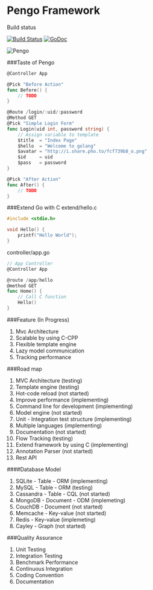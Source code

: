 # Pengo Framework

Build status

[![Build Status](https://travis-ci.org/penlook/pengo.svg)](https://travis-ci.org/penlook/pengo)
[![GoDoc](https://godoc.org/github.com/penlook/pengo?status.svg)](https://godoc.org/github.com/penlook/pengo)

![Pengo](http://s16.postimg.org/g7no9g5k5/Capture.png)

###Taste of Pengo

```go
@Controller App

@Pick "Before Action"
func Before() {
	// TODO
}

@Route /login/:uid/:password
@Method GET
@Pick "Simple Login Form"
func Login(uid int, password string) {
	// Assign variable to template
	$title  = "Index Page"
	$hello  = "Welcome to golang"
	$avatar = "http://i.share.pho.to/fcf739b8_o.png"
	$id     = uid
	$pass   = password
}

@Pick "After Action"
func After() {
	// TODO
}
```

###Extend Go with C
extend/hello.c
```c
#include <stdio.h>

void Hello() {
	printf("Hello World");
}
```
controller/app.go
```go
// App Controller
@Controller App

@route /app/hello
@method GET
func Home() {
	// Call C function
	Hello()
}
```

###Feature (In Progress)

1. Mvc Architecture
2. Scalable by using C-CPP
3. Flexible template engine
4. Lazy model communication
5. Tracking performance

###Road map

1. MVC Architecture (testing)
2. Template engine (testing)
3. Hot-code reload (not started)
4. Improve performance (implementing)
5. Command line for development (implementing)
6. Model engine (not started)
7. Unit - Integration test structure (implementing)
8. Multiple languages (implementing)
9. Documentation (not started)
10. Flow Tracking (testing)
11. Extend framework by using C (implementing)
12. Annotation Parser (not started)
13. Rest API

####Database Model

1. SQLite	  -   Table      - ORM  (implementing)
1. MySQL      -   Table      - ORM  (testing)
2. Cassandra  -   Table      - CQL  (not started)
3. MongoDB    -   Document   - ODM  (implemeting)
4. CouchDB    -   Document          (not started)
5. Memcache   -   Key-value         (not started)
4. Redis      -   Key-value         (implemeting)
5. Cayley     -   Graph             (not started)

###Quality Assurance

1. Unit Testing
2. Integration Testing
3. Benchmark Performance
2. Continuous Integration
3. Coding Convention
4. Documentation


